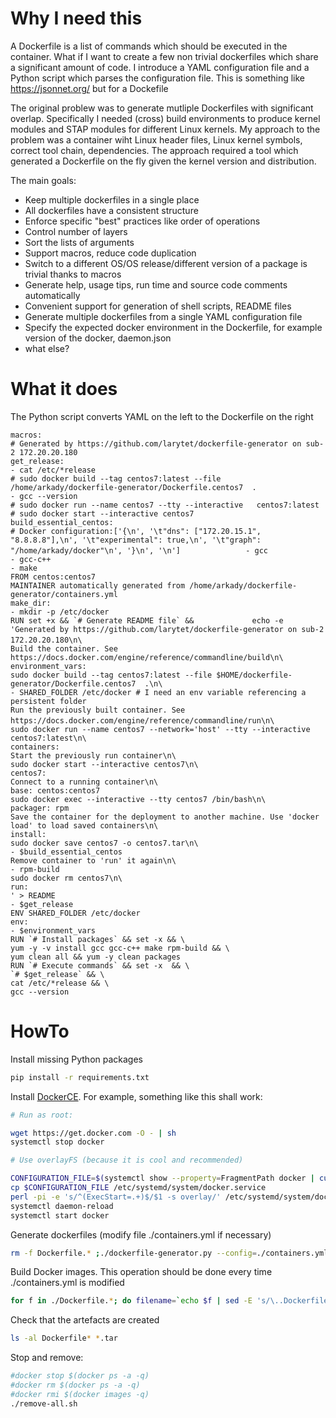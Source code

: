 # Why I need this

A Dockerfile is a list of commands which should be executed in the container. 
What if I want to create a few non trivial dockerfiles which share a significant amount of code. I introduce a YAML configuration file and a Python script which parses the configuration file. 
This is something like https://jsonnet.org/ but for a Dockefile

The original problew was to generate mutliple Dockerfiles with significant overlap. Specifically I needed (cross) build environments to produce kernel modules and STAP modules for different Linux kernels. My approach to the problem was a container wiht Linux header files, Linux kernel symbols, correct tool chain, dependencies. The approach required a tool which generated a Dockerfile on the fly given the kernel version and distribution. 

The main goals:

* Keep multiple dockerfiles in a single place
* All dockerfiles have a consistent structure
* Enforce specific "best" practices like order of operations
* Control number of layers
* Sort the lists of arguments
* Support macros, reduce code duplication
* Switch to a different OS/OS release/different version of a package is trivial thanks to macros
* Generate help, usage tips, run time and source code comments automatically
* Convenient support for generation of shell scripts, README files
* Generate multiple dockerfiles from a single YAML configuration file
* Specify the expected docker environment in the Dockerfile, for example version of the docker, daemon.json
* what else?


# What it does

The Python script converts YAML on the left to the Dockerfile on the right 

```macros:                                                                                             # Generated by https://github.com/larytet/dockerfile-generator on sub-2 172.20.20.180                                                                                                  ```
``` get_release:                                                                                                                                                                                                                                                                              ```
```  - cat /etc/*release                                                                                             # sudo docker build --tag centos7:latest --file /home/arkady/dockerfile-generator/Dockerfile.centos7  .                                                                  ```
```  - gcc --version                                                                                             # sudo docker run --name centos7 --tty --interactive   centos7:latest                                                                                                        ```
```                                                                                             # sudo docker start --interactive centos7                                                                                                                                                     ```
``` build_essential_centos:                                                                                             # Docker configuration:['{\n', '\t"dns": ["172.20.15.1", "8.8.8.8"],\n', '\t"experimental": true,\n', '\t"graph": "/home/arkady/docker"\n', '}\n', '\n']              ```
```  - gcc                                                                                                                                                                                                                                                                                    ```
```  - gcc-c++                                                                                                                                                                                                                                                                                ```
```  - make                                                                                             FROM centos:centos7                                                                                                                                                                   ```
```                                                                                              MAINTAINER automatically generated from /home/arkady/dockerfile-generator/containers.yml                                                                                                     ```
``` make_dir:                                                                                                                                                                                                                                                                                 ```
```  - mkdir -p /etc/docker                                                                                             RUN set +x && `# Generate README file` &&             echo -e 'Generated by https://github.com/larytet/dockerfile-generator on sub-2 172.20.20.180\n\                 ```
```                                                                                                Build the container. See https://docs.docker.com/engine/reference/commandline/build\n\                                                                                                     ```
``` environment_vars:                                                                                               sudo docker build --tag centos7:latest --file $HOME/dockerfile-generator/Dockerfile.centos7  .\n\                                                                         ```
```   - SHARED_FOLDER /etc/docker # I need an env variable referencing a persistent folder                                                                                               Run the previously built container. See https://docs.docker.com/engine/reference/commandline/run\n\  ```
```                                                                                               sudo docker run --name centos7 --network='host' --tty --interactive centos7:latest\n\                                                                                                       ```
```containers:                                                                                               Start the previously run container\n\                                                                                                                                            ```
```                                                                                               sudo docker start --interactive centos7\n\                                                                                                                                                  ```
``` centos7:                                                                                               Connect to a running container\n\                                                                                                                                                  ```
```    base: centos:centos7                                                                                               sudo docker exec --interactive --tty centos7 /bin/bash\n\                                                                                                           ```
```    packager: rpm                                                                                               Save the container for the deployment to another machine. Use 'docker load' to load saved containers\n\                                                                    ```
```    install:                                                                                               sudo docker save centos7 -o centos7.tar\n\                                                                                                                                      ```
```      - $build_essential_centos                                                                                                Remove container to 'run' it again\n\                                                                                                                       ```
```      - rpm-build                                                                                               sudo docker rm centos7\n\                                                                                                                                                  ```
```    run:                                                                                             ' > README                                                                                                                                                                            ```
```      - $get_release                                                                                             ENV SHARED_FOLDER /etc/docker                                                                                                                                             ```
```    env:                                                                                                                                                                                                                                                                                   ```
```      - $environment_vars                                                                                             RUN `# Install packages` && set -x && \                                                                                                                              ```
```                                                                                             	yum -y -v install gcc gcc-c++ make rpm-build && \                                                                                                                                         ```
```                                                                                             	yum clean all && yum -y clean packages                                                                                                                                                    ```
```                                                                                                                                                                                                                                                                                           ```
```                                                                                             RUN `# Execute commands` && set -x  && \                                                                                                                                                      ```
```                                                                                             `# $get_release` && \                                                                                                                                                                         ```
```                                                                                             	cat /etc/*release && \                                                                                                                                                                    ```
```                                                                                             	gcc --version                                                                                                                                                                             ```
```                                                                                                                                                                                                                                                                                           ```

# HowTo

Install missing Python packages
```sh
pip install -r requirements.txt
```

Install [DockerCE](https://docs.docker.com/engine/installation/linux/ubuntu/). For example, something like this shall work:

```sh 
# Run as root:

wget https://get.docker.com -O - | sh
systemctl stop docker

# Use overlayFS (because it is cool and recommended)

CONFIGURATION_FILE=$(systemctl show --property=FragmentPath docker | cut -f2 -d=)
cp $CONFIGURATION_FILE /etc/systemd/system/docker.service
perl -pi -e 's/^(ExecStart=.+)$/$1 -s overlay/' /etc/systemd/system/docker.service
systemctl daemon-reload
systemctl start docker
```

Generate dockerfiles (modify file ./containers.yml if necessary)

```sh 
rm -f Dockerfile.* ;./dockerfile-generator.py --config=./containers.yml   
```

Build Docker images. This operation should be done every time ./containers.yml is modified

```sh
for f in ./Dockerfile.*; do filename=`echo $f | sed -E 's/\..Dockerfile.(\S+)/\1/'`;echo Processing $filename;sudo docker build -t $filename -f $f  .;sudo docker save $filename -o $filename.tar;done
```

Check that the artefacts are created
```sh
ls -al Dockerfile* *.tar
```


Stop and remove:
```sh
#docker stop $(docker ps -a -q)
#docker rm $(docker ps -a -q)
#docker rmi $(docker images -q)
./remove-all.sh
```
